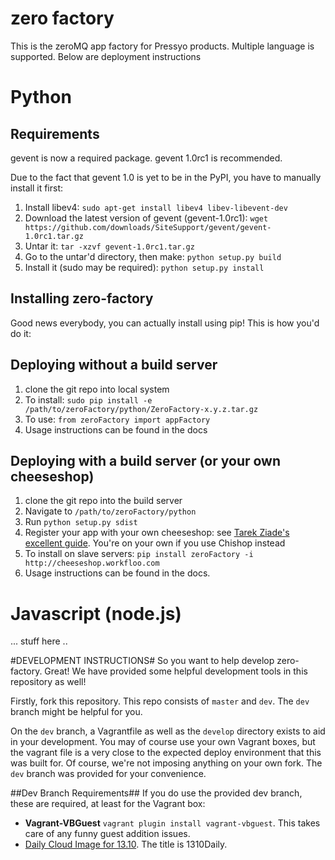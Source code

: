 zero factory
===========

This is the zeroMQ app factory for Pressyo products. Multiple language is supported. Below are deployment instructions

# Python #

## Requirements ##
gevent is now a required package. gevent 1.0rc1 is recommended. 

Due to the fact that gevent 1.0 is yet to be in the PyPI, you have to manually install it first:

1. Install libev4: ` sudo apt-get install libev4 libev-libevent-dev `
2. Download the latest version of gevent (gevent-1.0rc1): ` wget https://github.com/downloads/SiteSupport/gevent/gevent-1.0rc1.tar.gz `
3. Untar it: `tar -xzvf gevent-1.0rc1.tar.gz`
4. Go to the untar'd directory, then make: `python setup.py build`
5. Install it (sudo may be required): `python setup.py install`

## Installing zero-factory ##
Good news everybody, you can actually install using pip! This is how you'd do it:

## Deploying without a build server ##
1. clone the git repo into local system
2. To install: `sudo pip install -e /path/to/zeroFactory/python/ZeroFactory-x.y.z.tar.gz`
3. To use: `from zeroFactory import appFactory`
4. Usage instructions can be found in the docs

## Deploying with a build server (or your own cheeseshop) ##
1. clone the git repo into the build server
2. Navigate to `/path/to/zeroFactory/python`
3. Run `python setup.py sdist`
4. Register your app with your own cheeseshop: see [Tarek Ziade's excellent guide](http://ziade.org/2008/03/20/how-to-run-your-own-private-pypi-cheeseshop-server/). You're on your own if you use Chishop instead
5. To install on slave servers: `pip install zeroFactory -i http://cheeseshop.workfloo.com`
6. Usage instructions can be found in the docs.


# Javascript (node.js) #
... stuff here ..


#DEVELOPMENT INSTRUCTIONS#
So you want to help develop zero-factory. Great! We have provided some helpful development tools in this repository as well!

Firstly, fork this repository. This repo consists of `master` and `dev`. The `dev` branch might be helpful for you.

On the `dev` branch, a Vagrantfile as well as the `develop` directory exists to aid in your development. You may of course use your own Vagrant boxes, but the vagrant file is a very close to the expected deploy environment that this was built for. Of course, we're not imposing anything on your own fork. The `dev` branch was provided for your convenience.

##Dev Branch Requirements##
If you do use the provided dev branch, these are required, at least for the Vagrant box:

* **Vagrant-VBGuest** `vagrant plugin install vagrant-vbguest`. This takes care of any funny guest addition issues.
* [Daily Cloud Image for 13.10](http://cloud-images.ubuntu.com/vagrant/saucy/current/saucy-server-cloudimg-amd64-vagrant-disk1.box). The title is 1310Daily.
